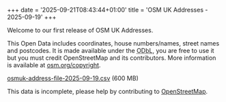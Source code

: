 +++
date = '2025-09-21T08:43:44+01:00'
title = 'OSM UK Addresses - 2025-09-19'
+++

Welcome to our first release of OSM UK Addresses.

This Open Data includes coordinates, house numbers/names, street names and postcodes.
It is made available under the <abbr title="Open Data Database License">ODbL</abbr>, you are free to use it but you must credit OpenStreetMap and its contributors.
More information is available at [osm.org/copyright](https://www.openstreetmap.org/copyright).

<a href="https://github.com/osm-uk/exports/releases/download/untagged-f74337a7f647bcef9262/osmuk-address-file-2025-09-19.csv.zip">osmuk-address-file-2025-09-19.csv</a> (600 MB)

This data is incomplete, please help by contributing to [OpenStreetMap](https://www.openstreetmap.org/#map=6/53.24/-1.76).

